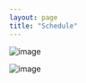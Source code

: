 ```yaml
---
layout: page
title: "Schedule"
---
```

  ![image](https://github.com/Edwin-Isidory/ils.doctoral.seminar.2024.github.io/assets/148284895/beabec46-ced0-4ee6-9edb-3b64bbae95b8)



  ![image](https://github.com/Edwin-Isidory/ils.doctoral.seminar.2024.github.io/assets/148284895/19ed92a4-a914-48e9-8ea4-a31382e8159d)


